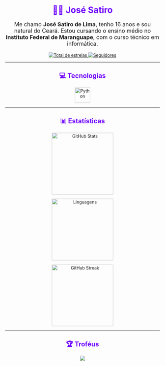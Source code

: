 <h1 align="center" style="color: #6f00ff;">👨‍💻 José Satiro</h1>

<p align="center" style="font-size: 18px;">Me chamo <strong>José Satiro de Lima</strong>, tenho 16 anos e sou natural do Ceará. Estou cursando o ensino médio no <strong>Instituto Federal de Maranguape</strong>, com o curso técnico em informática.</p>

<p align="center">
    <a href="https://github.com/Satiro07?tab=repositories&sort=stargazers">
        <img 
            alt="Total de estrelas" 
            title="Total de estrelas GitHub" 
            src="https://img.shields.io/github/stars/Satiro07?color=6f00ff&style=for-the-badge&label=⭐ Estrelas&logo=github"
        />
    </a>
    <a href="https://github.com/Satiro07?tab=followers">
        <img 
            alt="Seguidores" 
            title="Me siga no GitHub" 
            src="https://img.shields.io/github/followers/Satiro07?color=6f00ff&style=for-the-badge&label=👥 Seguidores&logo=github"
        />
    </a>
</p>

---

<h2 align="center" style="color: #6f00ff;">💻 Tecnologias</h2>
<p align="center">
    <img alt="Python" title="Python" width="50px" src="https://cdn.jsdelivr.net/gh/devicons/devicon/icons/python/python-original.svg" />
</p>

---

<h2 align="center" style="color: #6f00ff;">📊 Estatísticas</h2>

<p align="center">
    <img 
        alt="GitHub Stats" 
        height="200" 
        src="https://github-readme-stats.vercel.app/api?username=Satiro07&show_icons=true&theme=tokyonight&include_all_commits=true&locale=pt-br&bg_color=000000&title_color=6f00ff&text_color=ffffff&icon_color=6f00ff&border_radius=10" 
    />
</p>

<p align="center">
    <img 
        alt="Linguagens"
        height="200" 
        src="https://github-readme-stats.vercel.app/api/top-langs/?username=Satiro07&theme=tokyonight&layout=compact&langs_count=9&bg_color=000000&title_color=6f00ff&text_color=ffffff&border_radius=10&custom_title=Linguagens"
    />
</p>

<p align="center">
    <img 
        alt="GitHub Streak" 
        height="200" 
        src="https://github-readme-streak-stats.herokuapp.com/?user=Satiro07&theme=black-ice&hide_border=false&date_format=j%20M%5B%20Y%5D&fire=FF4500&ring=6f00ff&currStreakLabel=6f00ff&border_radius=10" 
    />
</p>


---

<h2 align="center" style="color: #6f00ff;">🏆 Troféus</h2>
<p align="center">
    <img src="https://github-profile-trophy.vercel.app/?username=Satiro07&theme=radical&no-bg=true&margin-w=10&margin-h=10&row=1&column=6" />
</p>

